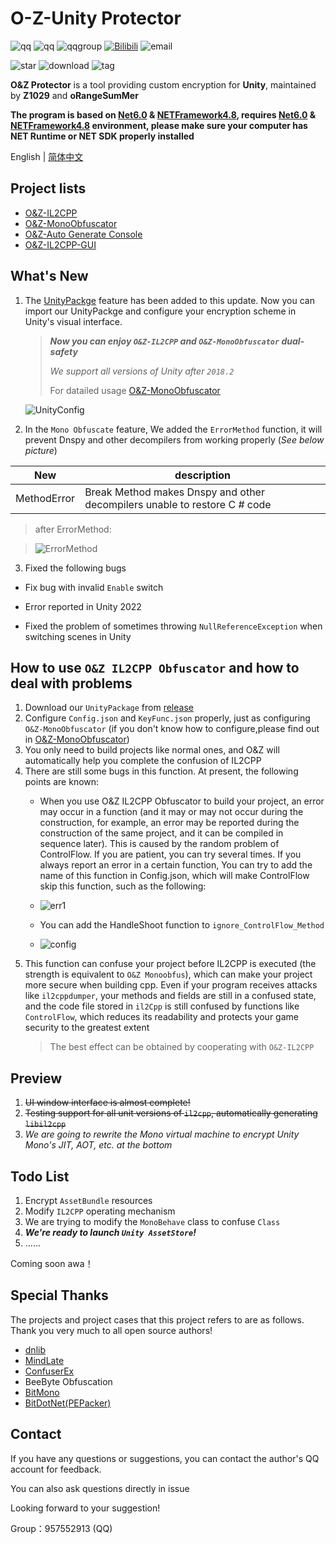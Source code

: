 # O-Z-Unity Protector

![qq](https://img.shields.io/badge/oRangeSumMer(QQ)-2286401259-green) ![qq](https://img.shields.io/badge/Z1029(QQ)-3408708525-green) ![qqgroup](https://img.shields.io/badge/QQGroup-957552913-orange) [![Bilibili](https://img.shields.io/badge/bilibili-%E6%A9%99%E4%B9%8B%E5%A4%8F-blue)](https://space.bilibili.com/79045701) ![email](https://img.shields.io/badge/Email-2286401259%40qq.com-yellowgreen)

![star](https://img.shields.io/github/stars/Z1029-oRangeSumMer/O-Z-Unity-Protector?style=social) ![download](https://img.shields.io/github/downloads/Z1029-oRangeSumMer/O-Z-Unity-Protector/total) ![tag](https://img.shields.io/github/v/tag/Z1029-oRangeSumMer/O-Z-Unity-Protector)

**O&Z Protector** is a tool providing custom encryption for **Unity**, maintained by **Z1029** and **oRangeSumMer**

**The program is based on [Net6.0](https://dotnet.microsoft.com/zh-cn/download/dotnet/6.0) & [NETFramework4.8](https://dotnet.microsoft.com/zh-cn/download/dotnet-framework/net48), requires [Net6.0](https://dotnet.microsoft.com/zh-cn/download/dotnet/6.0) & [NETFramework4.8](https://dotnet.microsoft.com/zh-cn/download/dotnet-framework/net48) environment, please make sure your computer has NET Runtime or NET SDK properly installed**

English | [简体中文](README_zh-cn.md)

## Project lists

- [O&Z-IL2CPP](O&Z_IL2CPP_Security)
- [O&Z-MonoObfuscator](O%26Z_Obfuscator)
- [O&Z-Auto Generate Console](OZ_Il2cpp_Console)
- [O&Z-IL2CPP-GUI](OZ_IL2CPP_GUI)

## What's New

1. The [UnityPackge](https://github.com/Z1029-oRangeSumMer/O-Z-IL2CPP/releases) feature has been added to this update. Now you can import our UnityPackge and configure your encryption scheme in Unity's visual interface.
   > ***Now you can enjoy `O&Z-IL2CPP` and `O&Z-MonoObfuscator` dual-safety***
   >
   > *We support all versions of Unity after `2018.2`*
   >
   > For datailed usage [O&Z-MonoObfuscator](O%26Z_Obfuscator)

   ![UnityConfig](pics/Unity%20Config.png)

2. In the `Mono Obfuscate` feature, We added the `ErrorMethod` function, it will prevent Dnspy and other decompilers from working properly (*See below picture*)

|New                       |description|
|--------------------------|----|
|MethodError               |Break Method makes Dnspy and other decompilers unable to restore C # code|

   > after ErrorMethod: 

   > ![ErrorMethod](pics/ErrorMethod.png)

3. Fixed the following bugs

- Fix bug with invalid `Enable` switch

- Error reported in Unity 2022

- Fixed the problem of sometimes throwing `NullReferenceException` when switching scenes in Unity

## How to use `O&Z IL2CPP Obfuscator` and how to deal with problems

1. Download our `UnityPackage` from [release](https://github.com/Z1029-oRangeSumMer/O-Z-IL2CPP/releases)
2. Configure `Config.json` and `KeyFunc.json` properly, just as configuring `O&Z-MonoObfuscator` (if you don't know how to configure,please find out in [O&Z-MonoObfuscator](O%26Z_Obfuscator/README.md))
3. You only need to build projects like normal ones, and O&Z will automatically help you complete the confusion of IL2CPP
4. There are still some bugs in this function. At present, the following points are known:
   - When you use O&Z IL2CPP Obfuscator to build your project, an error may occur in a function (and it may or may not occur during the construction, for example, an error may be reported during the construction of the same project, and it can be compiled in sequence later). This is caused by the random problem of ControlFlow. If you are patient, you can try several times. If you always report an error in a certain function, You can try to add the name of this function in Config.json, which will make ControlFlow skip this function, such as the following:

   - ![err1](pics/err1.png)

   - You can add the HandleShoot function to `ignore_ControlFlow_Method`

   - ![config](pics/config.png)
5. This function can confuse your project before IL2CPP is executed (the strength is equivalent to `O&Z Monoobfus`), which can make your project more secure when building cpp. Even if your program receives attacks like `il2cppdumper`, your methods and fields are still in a confused state, and the code file stored in `il2Cpp` is still confused by functions like `ControlFlow`, which reduces its readability and protects your game security to the greatest extent
   > The best effect can be obtained by cooperating with `O&Z-IL2CPP`

## Preview

1. ~~UI window interface is almost complete!~~
2. ~~Testing support for all unit versions of `il2cpp`, automatically generating `libil2cpp`~~
3. *We are going to rewrite the Mono virtual machine to encrypt Unity Mono's JIT, AOT, etc. at the bottom*

## Todo List

1. Encrypt `AssetBundle` resources
2. Modify `IL2CPP` operating mechanism
3. We are trying to modify the `MonoBehave` class to confuse `Class`
4. ***We're ready to launch `Unity AssetStore`!***
5. ......

Coming soon awa！

## Special Thanks

The projects and project cases that this project refers to are as follows. Thank you very much to all open source authors!

- [dnlib](https://github.com/0xd4d/dnlib)
- [MindLate](https://github.com/Sato-Isolated/MindLated)
- [ConfuserEx](https://github.com/yck1509/ConfuserEx)
- BeeByte Obfuscation
- [BitMono](https://github.com/sunnamed434/BitMono)
- [BitDotNet(PEPacker)](https://github.com/0x59R11/BitDotNet)

## Contact

If you have any questions or suggestions, you can contact the author's QQ account for feedback.

You can also ask questions directly in issue

Looking forward to your suggestion!

Group：957552913 (QQ)
